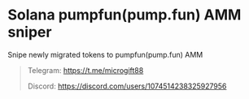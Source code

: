 # Solana pumpfun(pump.fun) AMM sniper

Snipe newly migrated tokens to pumpfun(pump.fun) AMM


> Telegram: https://t.me/microgift88
> 
> Discord: https://discord.com/users/1074514238325927956
